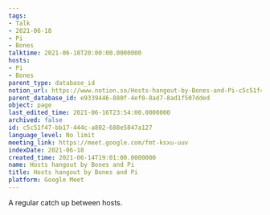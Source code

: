 ```yaml
---
tags:
- Talk
- 2021-06-18
- Pi
- Bones
talktime: 2021-06-18T20:00:00.0000000
hosts:
- Pi
- Bones
parent_type: database_id
notion_url: https://www.notion.so/Hosts-hangout-by-Bones-and-Pi-c5c51f47bb17444ca802688e5847a127
parent_database_id: e9339446-880f-4ef0-8ad7-8ad1f507dded
object: page
last_edited_time: 2021-06-16T23:54:00.0000000
archived: false
id: c5c51f47-bb17-444c-a802-688e5847a127
language_level: No limit
meeting_link: https://meet.google.com/fmt-ksxu-uuv
indexDate: 2021-06-18
created_time: 2021-06-14T19:01:00.0000000
name: Hosts hangout by Bones and Pi
title: Hosts hangout by Bones and Pi
platform: Google Meet
---
```


A regular catch up between hosts.


